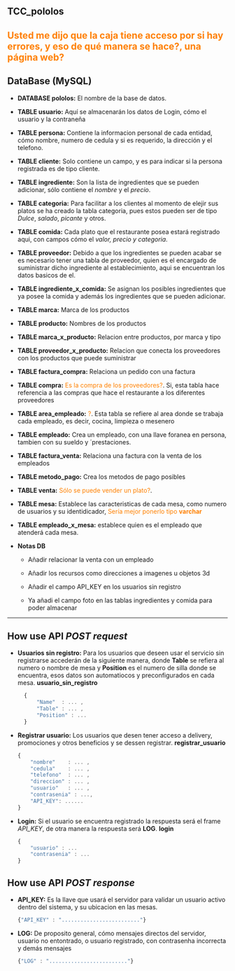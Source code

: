 ## TCC_pololos
<span style="color:#ff8000">Usted me dijo que la caja tiene acceso por si hay errores, y eso de qué manera se hace?, una página web?</span>
----------
## DataBase (MySQL)
 
- **DATABASE pololos:** El nombre de la base de datos.
 
- **TABLE usuario:** Aquí se almacenarán los datos de Login, cómo el usuario y la contraneña
 
- **TABLE persona:** Contiene la informacion personal de cada entidad, cómo nombre, numero de cedula y si es requerido, la dirección y el telefono.
 
- **TABLE cliente:** Solo contiene un campo, y es para indicar si la persona registrada es de tipo cliente.
 
- **TABLE ingrediente:** Son la lista de ingredientes que se pueden adicionar, sólo contiene el *nombre* y el *precio*. 
 
- **TABLE categoria:** Para facilitar a los clientes al momento de elejir sus platos se ha creado la tabla categoria, pues estos pueden ser de tipo *Dulce*, *salado*, *picante* y otros.
 
- **TABLE comida:** Cada plato que el restaurante posea estará registrado aqui, con campos cómo el *valor, precio y categoria*.
 
- **TABLE proveedor:** Debido a que los ingredientes se pueden acabar se es necesario tener una tabla de proveedor, quien es el encargado de suministrar dicho ingrediente al establecimiento, aqui se encuentran los datos basicos de el.
 
- **TABLE ingrediente_x_comida:**  Se asignan los posibles ingredientes que ya posee la comida y además los ingredientes que se pueden adicionar.
 
- **TABLE marca:** Marca de los productos
 
- **TABLE producto:** Nombres de los productos
 
- **TABLE marca_x_producto:** Relacion entre productos, por marca y tipo
 
- **TABLE proveedor_x_producto:** Relacion que conecta los proveedores con los productos que puede suministrar
 
- **TABLE factura_compra:** Relaciona un pedido con una factura
 
- **TABLE compra:** <span style="color:#ff8000">Es la compra de los proveedores?</span>. Si, esta tabla hace referencia a las compras que hace el restaurante a los diferentes proveedores
 
- **TABLE area_empleado:** <span style="color:#ff8000">?</span>. Esta tabla se refiere al area donde se trabaja cada empleado, es decir, cocina, limpieza o mesenero
 
- **TABLE empleado:** Crea un empleado, con una llave foranea en persona, tambien con su sueldo y ´prestaciones.
 
- **TABLE factura_venta:** Relaciona una factura con la venta de los empleados
 
- **TABLE metodo_pago:** Crea los metodos de pago posibles
 
- **TABLE venta:** <span style="color:#ff8000">Sólo se puede vender un plato?</span>.  
 
- **TABLE mesa:** Establece las caracteristicas de cada mesa, como numero de usuarios y su identidicador, <span style="color:#ff8000">Sería mejor ponerlo tipo **varchar**</span>
 
- **TABLE empleado_x_mesa:** establece quien es el empleado que atenderá cada mesa.
  
- **Notas DB**
  - Añadir relacionar la venta con un empleado

  - Añadir los recursos como direcciones a imagenes u objetos 3d
  
  - Añadir el campo API_KEY en los usuarios sin registro

  - Ya añadi el campo foto en las tablas ingredientes y comida para poder almacenar 
----------


## How use API *POST request*

- **Usuarios sin registro:** Para los usuarios que deseen usar el servicio sin registrarse accederán de la siguiente manera, donde **Table** se refiera al numero o nombre de mesa y **Position** es el numero de silla donde se encuentra, esos datos son automatiocos y preconfigurados en cada mesa. **usuario_sin_registro**
  
  ```JavaScript 
    {
        "Name"  : ... ,
        "Table" : ... ,
        "Position" : ... 
    }
  ```

- **Registrar usuario:** Los usuarios que desen tener acceso a delivery, promociones y otros beneficios y se dessen registrar. **registrar_usuario**
    
    ```JavaScript 
    {        
        "nombre"    : ... ,
        "cedula"    : ... ,
        "telefono"  : ... ,
        "direccion" : ... ,
        "usuario"   : ... ,
        "contrasenia" : ...,
        "API_KEY": ......
    }
  ```
- **Login:** Si el usuario se encuentra registrado la respuesta será el frame *API_KEY*, de otra manera la respuesta será **LOG**. **login**
    ```JavaScript 
    {
        "usuario" : ...
        "contrasenia" : ...
    }
  ```

## How use API *POST response*

- **API_KEY:** Es la llave que usará el servidor para validar un usuario activo dentro del sistema, y su ubicacion en las mesas.
    ```JavaScript
    {"API_KEY" : "........................."}
    ```
- **LOG:** De proposito general, cómo mensajes directos del servidor, usuario no entontrado, o usuario registrado, con contrasenha incorrecta y demás mensajes
    ```JavaScript
    {"LOG" : "........................."}
    ```

